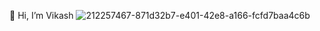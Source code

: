 👋 Hi, I’m Vikash
![212257467-871d32b7-e401-42e8-a166-fcfd7baa4c6b](https://github.com/Vikash049/Vikash049/assets/164065837/58a3ab77-eef2-4a72-be31-bb493761dae6)
<!---
Vikash049/Vikash049 is a ✨ special ✨ repository because its `README.md` (this file) appears on your GitHub profile.
You can click the Preview link to take a look at your changes.
--->
